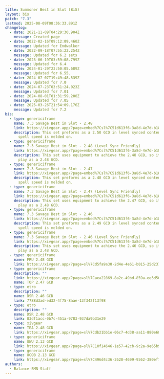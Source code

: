 ```yaml
---
title: Summoner Best in Slot (BiS)
layout: bis
patch: "7.3"
lastmod: 2025-08-09T08:36:33.891Z
changelog:
  - date: 2021-11-09T04:29:30.904Z
    message: Created page
  - date: 2022-02-16T09:12:09.460Z
    message: Updated for Endwalker
  - date: 2022-09-18T07:55:22.254Z
    message: Updated for 6.2 sets
  - date: 2023-06-19T03:59:08.799Z
    message: Updated for 6.4
  - date: 2024-01-29T23:50:05.689Z
    message: Updated for 6.55.
  - date: 2024-07-07T19:49:48.539Z
    message: Updated for 7.0
  - date: 2024-07-23T03:51:24.023Z
    message: Updated for 7.01
  - date: 2024-08-01T01:31:59.200Z
    message: Updated for 7.05
  - date: 2025-03-26T21:54:09.176Z
    message: Updated for 7.2
bis:
  - type: genericiframe
    name: 7.3 Savage Best in Slot - 2.48
    link: https://xivgear.app/?page=embed%7Csl%7C51d613f6-3a8d-4e7d-b18a-28884d254d17&onlySetIndex=0
    description: This set preforms as a 2.50 GCD in level synced content as the
      spell speed is melded on.
  - type: genericiframe
    name: 7.3 Savage Best in Slot - 2.48 (Level Sync Friendly)
    link: https://xivgear.app/?page=embed%7Csl%7C51d613f6-3a8d-4e7d-b18a-28884d254d17&onlySetIndex=1
    description: This set uses equipment to achieve the 2.48 GCD, so it will always
      play as a 2.48 GCD.
  - type: genericiframe
    name: 7.3 Savage Best in Slot - 2.47
    link: https://xivgear.app/?page=embed%7Csl%7C51d613f6-3a8d-4e7d-b18a-28884d254d17&onlySetIndex=3
    description: This set preforms as a 2.48 GCD in level synced content as the
      spell speed is melded on.
  - type: genericiframe
    name: 7.3 Savage Best in Slot - 2.47 (Level Sync Friendly)
    link: https://xivgear.app/?page=embed%7Csl%7C51d613f6-3a8d-4e7d-b18a-28884d254d17&onlySetIndex=4
    description: This set uses equipment to achieve the 2.47 GCD, so it will always
      play as a 2.48 GCD.
  - type: genericiframe
    name: 7.3 Savage Best in Slot - 2.46
    link: https://xivgear.app/?page=embed%7Csl%7C51d613f6-3a8d-4e7d-b18a-28884d254d17&onlySetIndex=6
    description: This set preforms as a 2.49 GCD in level synced content as the
      spell speed is melded on.
  - type: genericiframe
    name: 7.3 Savage Best in Slot - 2.46 (Level Sync Friendly)
    link: https://xivgear.app/?page=embed%7Csl%7C51d613f6-3a8d-4e7d-b18a-28884d254d17&onlySetIndex=7
    description: This set uses equipment to achieve the 2.46 GCD, so it will always
      play as a 2.48 GCD.
  - type: genericiframe
    name: FRU 2.48 GCD
    link: https://xivgear.app/?page=sl%7Cd5fa9a30-2d4e-4e61-b015-25d237a616f5&onlySetIndex=1
  - type: genericiframe
    description: ""
    link: https://xivgear.app/?page=sl%7Caea22869-8a2c-49bd-859a-ee3d50fa67c7&onlySetIndex=5
    name: TOP 2.47 GCD
  - type: etro
    description: ""
    name: DSR 2.46 GCD
    link: 7788d3ad-ed32-4f75-8aae-13f342f13f98
  - type: etro
    description: ""
    name: DSR 2.48 GCD
    link: 83df1acc-0b7c-451a-9783-937da9b31e29
  - type: xivgear
    name: TEA 2.48 GCD
    link: https://xivgear.app/?page=sl%7Cdb21bb1e-06c7-4d38-aa11-880e68ad168b&onlySetIndex=1
  - type: genericiframe
    name: UWU 2.13 GCD
    link: https://xivgear.app/?page=sl%7C10f14646-1e57-42cb-9c2a-9e65b97a4cd0&onlySetIndex=0
  - type: genericiframe
    name: UCOB 2.13 GCD
    link: https://xivgear.app/?page=sl%7C496d4c36-2628-4699-9562-380ef79b370b&onlySetIndex=0
authors:
  - Balance-SMN-Staff
---
```

